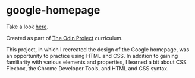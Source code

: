 # google-homepage

Take a look [here](https://nbirne.github.io/google-homepage/).

Created as part of [The Odin Project](https://www.theodinproject.com/courses/foundations/lessons/html-css) curriculum.

This project, in which I recreated the design of the Google homepage, was an opportunity to practice using HTML and CSS. In addition to gaining familiarity with various elements and properties, I learned a bit about CSS Flexbox, the Chrome Developer Tools, and HTML and CSS syntax.
